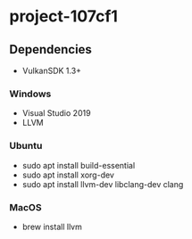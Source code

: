 # project-107cf1

## Dependencies

- VulkanSDK 1.3+

### Windows
- Visual Studio 2019
- LLVM

### Ubuntu
- sudo apt install build-essential
- sudo apt install xorg-dev
- sudo apt install llvm-dev libclang-dev clang

### MacOS
- brew install llvm

